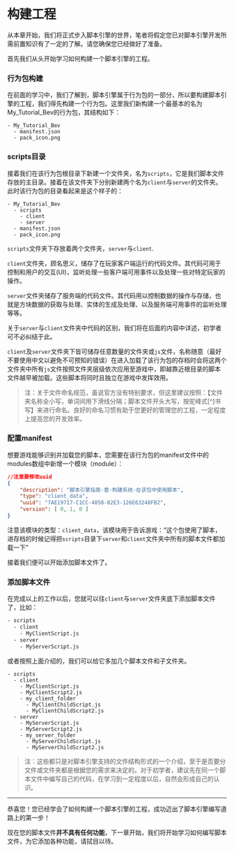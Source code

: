 # 构建工程

从本章开始，我们将正式步入脚本引擎的世界，笔者将假定您已对脚本引擎开发所需前置知识有了一定的了解。请您确保您已经做好了准备。

首先我们从头开始学习如何构建一个脚本引擎的工程。

### 行为包构建

在前面的学习中，我们了解到，脚本引擎属于行为包的一部分，所以要构建脚本引擎的工程，我们得先构建一个行为包。这里我们新构建一个最基本的名为My_Tutorial_Bev的行为包，其结构如下：

```
- My_Tutorial_Bev
  - manifest.json
  - pack_icon.png
```

### scripts目录

接着我们在该行为包根目录下新建一个文件夹，名为`scripts`，它是我们脚本文件存放的主目录。接着在该文件夹下分别新建两个名为`client`与`server`的文件夹。此时该行为包的目录看起来是这个样子的：

```
- My_Tutorial_Bev
  - scripts
    - client
    - server
  - manifest.json
  - pack_icon.png
```

`scripts`文件夹下存放着两个文件夹，`server`与`client`.

`client`文件夹，顾名思义，储存了在玩家客户端运行的代码文件。其代码可用于控制和用户的交互(UI)，监听处理一些客户端可用事件以及处理一些对特定玩家的操作。

`server`文件夹储存了服务端的代码文件。其代码用以控制数据的操作与存储，也就是方块数据的获取与处理、实体的生成及处理、以及服务端可用事件的监听处理等等。

关于`server`与`client`文件夹中代码的区别，我们将在后面的内容中详述，初学者可不必纠结于此。

`client`及`server`文件夹下皆可储存任意数量的文件夹或`js`文件，名称随意（最好不要使用中文以避免不可预知的错误）在进入加载了该行为包的存档时会将这两个文件夹中所有`js`文件按照文件夹层级依次应用至游戏中，即越靠近根目录的脚本文件越早被加载。这些脚本将同时且独立在游戏中发挥效用。

> 注：关于文件命名规范，虽说官方没有特别要求，但这里建议按照：【文件夹名称全小写，单词间用下滑线分隔；脚本文件开头大写，按驼峰式[^]书写】来进行命名。良好的命名习惯有助于您更好的管理您的工程，一定程度上提高您的开发效率。

### 配置manifest

想要游戏能够识别并加载您的脚本，您需要在该行为包的manifest文件中的modules数组中新增一个模块（module）：

```json
//注意要修改uuid
{
	"description": "脚本引擎指南-壹-构建系统-在该包中使用脚本",
	"type": "client_data",
	"uuid": "7AE19717-C1CC-4858-82E3-126E63248FB2",
	"version": [ 0, 1, 0 ]
}
```

注意该模块的类型：`client_data`，该模块用于告诉游戏：“这个包使用了脚本，进存档的时候记得把`scripts`目录下`server`和`client`文件夹中所有的脚本文件都加载一下”

接着我们便可以开始添加脚本文件了。

### 添加脚本文件

在完成以上的工作以后，您就可以往`client`与`server`文件夹底下添加脚本文件了，比如：

```dockerfile
- scripts
  - client
    - MyClientScript.js
  - server
    - MyServerScript.js
```

或者按照上面介绍的，我们可以给它多加几个脚本文件和子文件夹。

```
- scripts
  - client
    - MyClientScript.js
    - MyClientScript2.js
    - my_client_folder
      - MyClientChildScript.js
      - MyClientChildScript2.js
  - server
    - MyServerScript.js
    - MyServerScript2.js
    - my_server_folder
      - MyServerChildScript.js
      - MyServerChildScript2.js
```

> 注：这些都只是对脚本引擎支持的文件结构形式的一个介绍，至于是否要分文件或文件夹都是根据您的需求来决定的。对于初学者，建议先在同一个脚本文件中编写自己的代码，在学习到一定程度以后，自然会形成自己的认识。
>

------

恭喜您！您已经学会了如何构建一个脚本引擎的工程，成功迈出了脚本引擎编写道路上的第一步！

现在您的脚本文件**并不具有任何功能**，下一章开始，我们将开始学习如何编写脚本文件，为它添加各种功能，请拭目以待。

